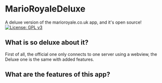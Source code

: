 # MarioRoyaleDeluxe
A deluxe version of the marioroyale.co.uk app, and it's open source!
[![License: GPL v3](https://img.shields.io/badge/License-GPL%20v3-blue.svg)](https://github.com/JohnGLFour/MarioRoyaleDeluxe/blob/master/LICENSE.txt)

## What is so deluxe about it?
First of all, the official one only connects to one server using a webview, the Deluxe one is the same with added features.

## What are the features of this app?
